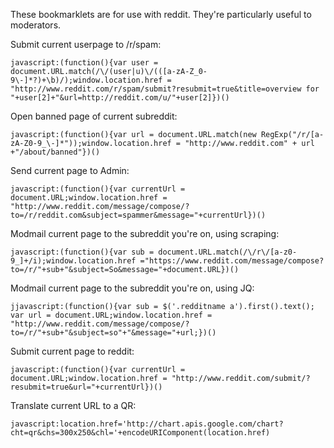 These bookmarklets are for use with reddit. They're particularly useful to moderators.


Submit current userpage to /r/spam:

	javascript:(function(){var user = document.URL.match(/\/(user|u)\/(([a-zA-Z_0-9\-]*?)+\b)/);window.location.href = "http://www.reddit.com/r/spam/submit?resubmit=true&title=overview for "+user[2]+"&url=http://reddit.com/u/"+user[2]})()


Open banned page of current subreddit:

	javascript:(function(){var url = document.URL.match(new RegExp("/r/[a-zA-Z0-9_\-]*"));window.location.href = "http://www.reddit.com" + url +"/about/banned"})()


Send current page to Admin:

	javascript:(function(){var currentUrl = document.URL;window.location.href = "http://www.reddit.com/message/compose/?to=/r/reddit.com&subject=spammer&message="+currentUrl})()


Modmail current page to the subreddit you're on, using scraping:

	javascript:(function(){var sub = document.URL.match(/\/r\/[a-z0-9_]+/i);window.location.href ="https://www.reddit.com/message/compose?to=/r/"+sub+"&subject=So&message="+document.URL})()


Modmail current page to the subreddit you're on, using JQ:
	
	jjavascript:(function(){var sub = $('.redditname a').first().text(); var url = document.URL;window.location.href = "http://www.reddit.com/message/compose/?to=/r/"+sub+"&subject=so"+"&message="+url;})()


Submit current page to reddit:

	javascript:(function(){var currentUrl = document.URL;window.location.href = "http://www.reddit.com/submit/?resubmit=true&url="+currentUrl})()
	

Translate current URL to a QR:

	javascript:location.href='http://chart.apis.google.com/chart?cht=qr&chs=300x250&chl='+encodeURIComponent(location.href)



